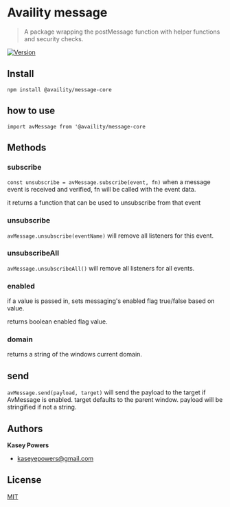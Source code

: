 # Availity message

> A package wrapping the postMessage function with helper functions and security checks.

[![Version](https://img.shields.io/npm/v/@availity/message-core.svg?style=for-the-badge)](https://www.npmjs.com/package/@availity/message-core)

## Install

`npm install @availity/message-core`

## how to use

`import avMessage from '@availity/message-core`

## Methods

### subscribe

`const unsubscribe = avMessage.subscribe(event, fn)` when a message event is received and verified, fn will be called with the event data.

it returns a function that can be used to unsubscribe from that event

### unsubscribe

`avMessage.unsubscribe(eventName)` will remove all listeners for this event.

### unsubscribeAll

`avMessage.unsubscribeAll()` will remove all listeners for all events.

### enabled

if a value is passed in, sets messaging's enabled flag true/false based on value.

returns boolean enabled flag value.

### domain

returns a string of the windows current domain.

## send

`avMessage.send(payload, target)` will send the payload to the target if AvMessage is enabled.
target defaults to the parent window. payload will be stringified if not a string.

## Authors

**Kasey Powers**

-   [kaseyepowers@gmail.com](kaseyepowers@gmail.com)

## License

[MIT](../../LICENSE)
